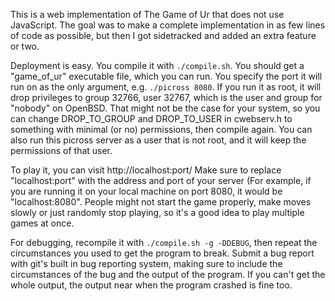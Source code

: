 This is a web implementation of The Game of Ur that does not use JavaScript. The
goal was to make a complete implementation in as few lines of code as possible,
but then I got sidetracked and added an extra feature or two.

Deployment is easy. You compile it with `./compile.sh`. You should get a
"game\_of\_ur" executable file, which you can run. You specify the port it will
run on as the only argument, e.g.  `./picross 8080`. If you run it as root, it
will drop privileges to group 32766, user 32767, which is the user and group for
"nobody" on OpenBSD. That might not be the case for your system, so you can
change DROP\_TO\_GROUP and DROP\_TO\_USER in cwebserv.h to something with
minimal (or no) permissions, then compile again. You can also run this picross
server as a user that is not root, and it will keep the permissions of that
user.

To play it, you can visit http://localhost:port/ Make sure to replace
"localhost:port" with the address and port of your server (For example, if you
are running it on your local machine on port 8080, it would be "localhost:8080".
People might not start the game properly, make moves slowly or just randomly
stop playing, so it's a good idea to play multiple games at once.

For debugging, recompile it with `./compile.sh -g -DDEBUG`, then repeat the
circumstances you used to get the program to break. Submit a bug report with
git's built in bug reporting system, making sure to include the circumstances of
the bug and the output of the program. If you can't get the whole output, the
output near when the program crashed is fine too.
